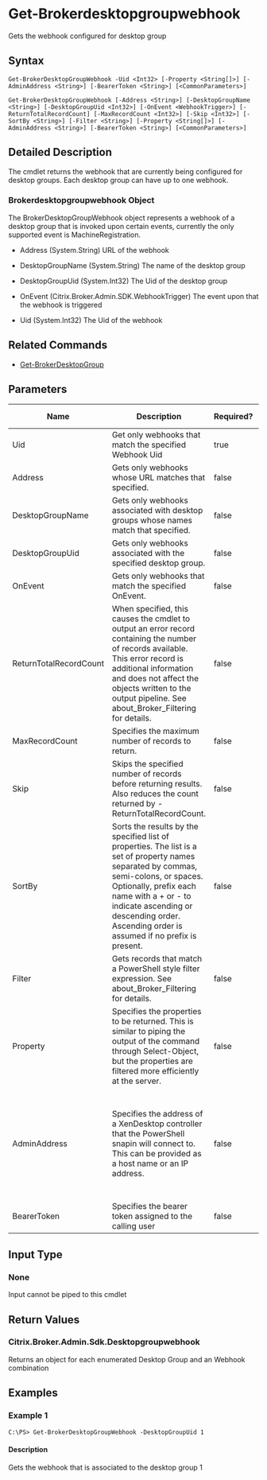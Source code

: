 ﻿
# Get-Brokerdesktopgroupwebhook
Gets the webhook configured for desktop group
## Syntax
```
Get-BrokerDesktopGroupWebhook -Uid <Int32> [-Property <String[]>] [-AdminAddress <String>] [-BearerToken <String>] [<CommonParameters>]

Get-BrokerDesktopGroupWebhook [-Address <String>] [-DesktopGroupName <String>] [-DesktopGroupUid <Int32>] [-OnEvent <WebhookTrigger>] [-ReturnTotalRecordCount] [-MaxRecordCount <Int32>] [-Skip <Int32>] [-SortBy <String>] [-Filter <String>] [-Property <String[]>] [-AdminAddress <String>] [-BearerToken <String>] [<CommonParameters>]
```
## Detailed Description
The cmdlet returns the webhook that are currently being configured for desktop groups. Each desktop group can have up to one webhook.


### Brokerdesktopgroupwebhook Object
The BrokerDesktopGroupWebhook object represents a webhook of a desktop group that is invoked upon certain events, currently the only supported event is MachineRegistration.


  * Address (System.String) URL of the webhook

  * DesktopGroupName (System.String) The name of the desktop group

  * DesktopGroupUid (System.Int32) The Uid of the desktop group

  * OnEvent (Citrix.Broker.Admin.SDK.WebhookTrigger) The event upon that the webhook is triggered

  * Uid (System.Int32) The Uid of the webhook


## Related Commands

* [Get-BrokerDesktopGroup](../Get-BrokerDesktopGroup/)
## Parameters
| Name   | Description | Required? | Pipeline Input | Default Value |
| --- | --- | --- | --- | --- |
| Uid | Get only webhooks that match the specified Webhook Uid | true | false |  |
| Address | Gets only webhooks whose URL matches that specified. | false | false |  |
| DesktopGroupName | Gets only webhooks associated with desktop groups whose names match that specified. | false | false |  |
| DesktopGroupUid | Gets only webhooks associated with the specified desktop group. | false | false |  |
| OnEvent | Gets only webhooks that match the specified OnEvent. | false | false |  |
| ReturnTotalRecordCount | When specified, this causes the cmdlet to output an error record containing the number of records available. This error record is additional information and does not affect the objects written to the output pipeline. See about\_Broker\_Filtering for details. | false | false | False |
| MaxRecordCount | Specifies the maximum number of records to return. | false | false | 250 |
| Skip | Skips the specified number of records before returning results. Also reduces the count returned by -ReturnTotalRecordCount. | false | false | 0 |
| SortBy | Sorts the results by the specified list of properties. The list is a set of property names separated by commas, semi-colons, or spaces. Optionally, prefix each name with a + or - to indicate ascending or descending order. Ascending order is assumed if no prefix is present. | false | false | The default sort order is by name or unique identifier. |
| Filter | Gets records that match a PowerShell style filter expression. See about\_Broker\_Filtering for details. | false | false |  |
| Property | Specifies the properties to be returned. This is similar to piping the output of the command through Select-Object, but the properties are filtered more efficiently at the server. | false | false |  |
| AdminAddress | Specifies the address of a XenDesktop controller that the PowerShell snapin will connect to. This can be provided as a host name or an IP address. | false | false | Localhost. Once a value is provided by any cmdlet, this value will become the default. |
| BearerToken | Specifies the bearer token assigned to the calling user | false | false |  |

## Input Type

### None
Input cannot be piped to this cmdlet
## Return Values

### Citrix.Broker.Admin.Sdk.Desktopgroupwebhook
Returns an object for each enumerated Desktop Group and an Webhook combination
## Examples

### Example 1
```
C:\PS> Get-BrokerDesktopGroupWebhook -DesktopGroupUid 1
```
#### Description
Gets the webhook that is associated to the desktop group 1
